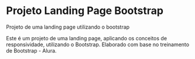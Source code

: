 # Projeto Landing Page Bootstrap
Projeto de uma landing page utilizando o bootstrap

Este é um projeto de uma landing page, aplicando os conceitos de responsividade, utilizando o Bootstrap.
Elaborado com base no treinamento de Bootstrap - Alura.
